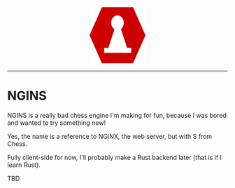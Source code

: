 <center style="text-align: center"><img src="assets/logo.svg" height="128" width="128"></center>
<hr>

# NGINS
NGINS is a really bad chess engine I'm making for fun, because I was bored and
wanted to try something new!

Yes, the name is a reference to NGINX, the web server, but with S from Chess.

Fully client-side for now, I'll probably make a Rust backend later (that is
if I learn Rust).

TBD